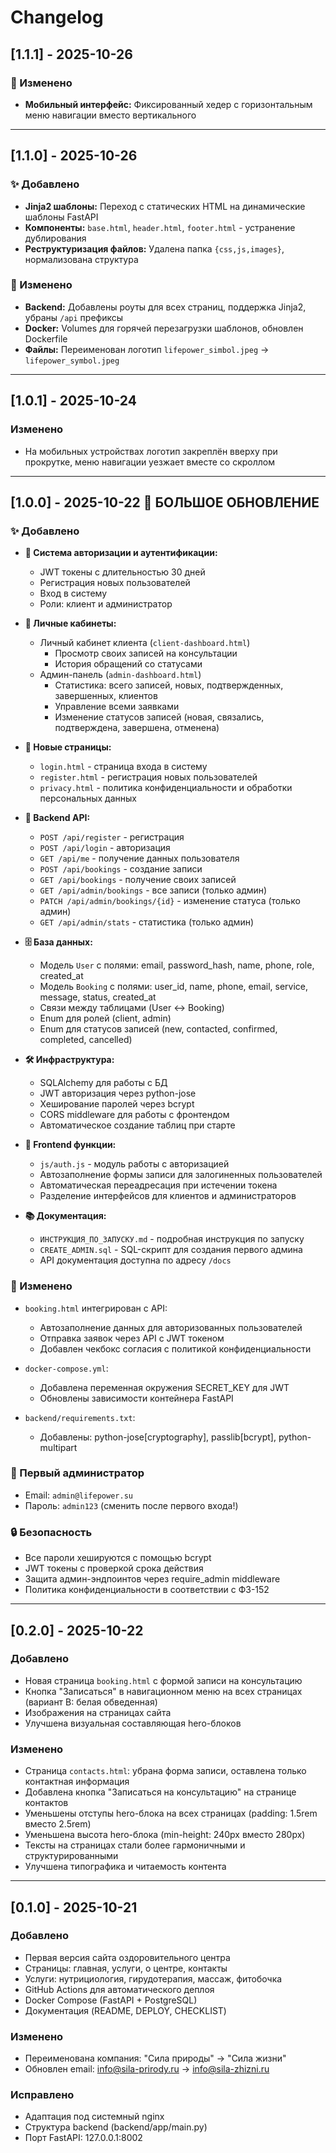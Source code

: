 # Changelog

## [1.1.1] - 2025-10-26

### 🔄 Изменено
- **Мобильный интерфейс:** Фиксированный хедер с горизонтальным меню навигации вместо вертикального

---

## [1.1.0] - 2025-10-26

### ✨ Добавлено
- **Jinja2 шаблоны:** Переход с статических HTML на динамические шаблоны FastAPI
- **Компоненты:** `base.html`, `header.html`, `footer.html` - устранение дублирования
- **Реструктуризация файлов:** Удалена папка `{css,js,images}`, нормализована структура

### 🔄 Изменено
- **Backend:** Добавлены роуты для всех страниц, поддержка Jinja2, убраны `/api` префиксы
- **Docker:** Volumes для горячей перезагрузки шаблонов, обновлен Dockerfile
- **Файлы:** Переименован логотип `lifepower_simbol.jpeg` → `lifepower_symbol.jpeg`

---

## [1.0.1] - 2025-10-24

### Изменено
- На мобильных устройствах логотип закреплён вверху при прокрутке, меню навигации уезжает вместе со скроллом

---

## [1.0.0] - 2025-10-22 🎉 БОЛЬШОЕ ОБНОВЛЕНИЕ

### ✨ Добавлено
- **🔐 Система авторизации и аутентификации:**
  - JWT токены с длительностью 30 дней
  - Регистрация новых пользователей
  - Вход в систему
  - Роли: клиент и администратор
  
- **👤 Личные кабинеты:**
  - Личный кабинет клиента (`client-dashboard.html`)
    - Просмотр своих записей на консультации
    - История обращений со статусами
  - Админ-панель (`admin-dashboard.html`)
    - Статистика: всего записей, новых, подтвержденных, завершенных, клиентов
    - Управление всеми заявками
    - Изменение статусов записей (новая, связались, подтверждена, завершена, отменена)
    
- **📄 Новые страницы:**
  - `login.html` - страница входа в систему
  - `register.html` - регистрация новых пользователей
  - `privacy.html` - политика конфиденциальности и обработки персональных данных
  
- **🔧 Backend API:**
  - `POST /api/register` - регистрация
  - `POST /api/login` - авторизация
  - `GET /api/me` - получение данных пользователя
  - `POST /api/bookings` - создание записи
  - `GET /api/bookings` - получение своих записей
  - `GET /api/admin/bookings` - все записи (только админ)
  - `PATCH /api/admin/bookings/{id}` - изменение статуса (только админ)
  - `GET /api/admin/stats` - статистика (только админ)
  
- **🗄️ База данных:**
  - Модель `User` с полями: email, password_hash, name, phone, role, created_at
  - Модель `Booking` с полями: user_id, name, phone, email, service, message, status, created_at
  - Связи между таблицами (User ↔ Booking)
  - Enum для ролей (client, admin)
  - Enum для статусов записей (new, contacted, confirmed, completed, cancelled)
  
- **🛠️ Инфраструктура:**
  - SQLAlchemy для работы с БД
  - JWT авторизация через python-jose
  - Хеширование паролей через bcrypt
  - CORS middleware для работы с фронтендом
  - Автоматическое создание таблиц при старте
  
- **📱 Frontend функции:**
  - `js/auth.js` - модуль работы с авторизацией
  - Автозаполнение формы записи для залогиненных пользователей
  - Автоматическая переадресация при истечении токена
  - Разделение интерфейсов для клиентов и администраторов
  
- **📚 Документация:**
  - `ИНСТРУКЦИЯ_ПО_ЗАПУСКУ.md` - подробная инструкция по запуску
  - `CREATE_ADMIN.sql` - SQL-скрипт для создания первого админа
  - API документация доступна по адресу `/docs`

### 🔄 Изменено
- `booking.html` интегрирован с API:
  - Автозаполнение данных для авторизованных пользователей
  - Отправка заявок через API с JWT токеном
  - Добавлен чекбокс согласия с политикой конфиденциальности
  
- `docker-compose.yml`:
  - Добавлена переменная окружения SECRET_KEY для JWT
  - Обновлены зависимости контейнера FastAPI
  
- `backend/requirements.txt`:
  - Добавлены: python-jose[cryptography], passlib[bcrypt], python-multipart

### 🎯 Первый администратор
- Email: `admin@lifepower.su`
- Пароль: `admin123` (сменить после первого входа!)

### 🔒 Безопасность
- Все пароли хешируются с помощью bcrypt
- JWT токены с проверкой срока действия
- Защита админ-эндпоинтов через require_admin middleware
- Политика конфиденциальности в соответствии с ФЗ-152

---

## [0.2.0] - 2025-10-22

### Добавлено
- Новая страница `booking.html` с формой записи на консультацию
- Кнопка "Записаться" в навигационном меню на всех страницах (вариант B: белая обведенная)
- Изображения на страницах сайта
- Улучшена визуальная составляющая hero-блоков

### Изменено
- Страница `contacts.html`: убрана форма записи, оставлена только контактная информация
- Добавлена кнопка "Записаться на консультацию" на странице контактов
- Уменьшены отступы hero-блока на всех страницах (padding: 1.5rem вместо 2.5rem)
- Уменьшена высота hero-блока (min-height: 240px вместо 280px)
- Тексты на страницах стали более гармоничными и структурированными
- Улучшена типографика и читаемость контента

---

## [0.1.0] - 2025-10-21

### Добавлено
- Первая версия сайта оздоровительного центра
- Страницы: главная, услуги, о центре, контакты
- Услуги: нутрициология, гирудотерапия, массаж, фитобочка
- GitHub Actions для автоматического деплоя
- Docker Compose (FastAPI + PostgreSQL)
- Документация (README, DEPLOY, CHECKLIST)

### Изменено
- Переименована компания: "Сила природы" → "Сила жизни"
- Обновлен email: info@sila-prirody.ru → info@sila-zhizni.ru

### Исправлено
- Адаптация под системный nginx
- Структура backend (backend/app/main.py)
- Порт FastAPI: 127.0.0.1:8002
